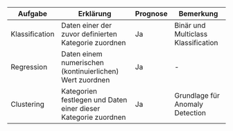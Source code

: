 | Aufgabe | Erklärung | Prognose | Bemerkung |
| - | - | - | - |
| Klassification | Daten einer der zuvor definierten Kategorie zuordnen | Ja | Binär und Multiclass Klassification |
| Regression | Daten einem numerischen (kontinuierlichen) Wert zuordnen | Ja | - |
| Clustering | Kategorien festlegen und Daten einer dieser Kategorie zuordnen | Ja | Grundlage für Anomaly Detection |

